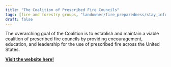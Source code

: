 ```yaml
---
title: "The Coalition of Prescribed Fire Councils"
tags: [fire and forestry groups, "landowner/fire_preparedness/stay_informed" ]
draft: false
---
```

The overarching goal of the Coalition is to establish and maintain a viable coalition of prescribed fire councils by providing encouragement, education, and leadership for the use of prescribed fire across the United States.

[**Visit the website here!**](https://www.prescribedfire.net/)
